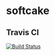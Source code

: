 # softcake

## Travis CI
[![Build Status](https://travis-ci.com/jiangtianyu2009/softcake.svg?branch=develop)](https://travis-ci.com/jiangtianyu2009/softcake)
